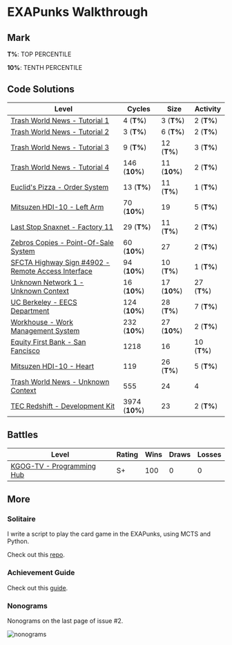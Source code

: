# EXAPunks Walkthrough

## Mark

**T%**: TOP PERCENTILE

**10%**: TENTH PERCENTILE

## Code Solutions

| Level | Cycles | Size | Activity |
| - | - | - | - |
| [Trash World News - Tutorial 1](Levels/01-trash-world-news-tutorial-1) | 4 (**T%**) | 3 (**T%**) | 2 (**T%**) |
| [Trash World News - Tutorial 2](Levels/02-trash-world-news-tutorial-2) | 3 (**T%**) | 6 (**T%**) | 2 (**T%**) |
| [Trash World News - Tutorial 3](Levels/03-trash-world-news-tutorial-3) | 9 (**T%**) | 12 (**T%**) | 3 (**T%**) |
| [Trash World News - Tutorial 4](Levels/04-trash-world-news-tutorial-4) | 146 (**10%**) | 11 (**10%**) | 2 (**T%**) |
| [Euclid's Pizza - Order System](Levels/05-euclids-pizza-order-system) | 13 (**T%**) | 11 (**T%**) | 1 (**T%**) |
| [Mitsuzen HDI-10 - Left Arm](Levels/06-mitsuzen-hdi-10-left-arm) | 70 (**10%**) | 19 | 5 (**T%**) |
| [Last Stop Snaxnet - Factory 11](Levels/07-last-stop-snaxnet-factory-11) | 29 (**T%**) | 11 (**T%**) | 2 (**T%**) |
| [Zebros Copies - Point-Of-Sale System](Levels/08-zebros-copies-point-of-sale-system) | 60 (**10%**) | 27 | 2 (**T%**) |
| [SFCTA Highway Sign #4902 - Remote Access Interface](Levels/09-sfcta-highway-sign-4902-remote-access-interface) | 94 (**10%**) | 10 (**T%**) | 1 (**T%**) |
| [Unknown Network 1 - Unknown Context](Levels/10-unknown-network-1-unknown-context) | 16 (**10%**) | 17 (**10%**) | 27 (**T%**) |
| [UC Berkeley - EECS Department](Levels/11-uc-berkeley-eecs-department) | 124 (**10%**) | 28 (**T%**) | 7 (**T%**) |
| [Workhouse - Work Management System](Levels/12-workhouse-work-management-system) | 232 (**10%**) | 27 (**10%**) | 2 (**T%**) |
| [Equity First Bank - San Fancisco](Levels/13-equity-first-bank-san-francisco) | 1218 | 16 | 10 (**T%**) |
| [Mitsuzen HDI-10 - Heart](Levels/14-mitsuzen-hdi-10-heart) | 119 | 26 (**T%**) | 5 (**T%**) |
| [Trash World News - Unknown Context](Levels/15-trash-world-news-unknown-context) | 555 | 24 | 4 |
| [TEC Redshift - Development Kit](Levels/16-tec-redshift-development-kit) | 3974 (**10%**) | 23 | 2 (**T%**) |

## Battles

| Level                                                        | Rating | Wins | Draws | Losses |
| ------------------------------------------------------------ | ------ | ---- | ----- | ------ |
| [KGOG-TV - Programming Hub](battles/01-kgog-tv-programming-hub) | S+     | 100  | 0     | 0      |

## More

### Solitaire

I write a script to play the card game in the EXAPunks, using MCTS and Python.

Check out this [repo](https://github.com/Seraphli/EXAPunksCardGame).

### Achievement Guide

Check out this [guide](Achievement.md).

### Nonograms

Nonograms on the last page of issue #2.

![nonograms](nonograms.jpg)